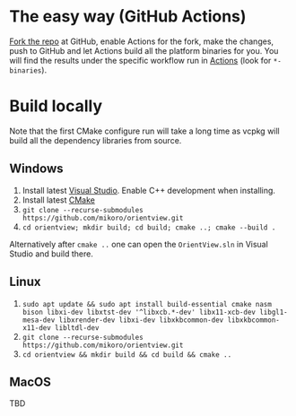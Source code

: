 # The easy way (GitHub Actions)

[Fork the repo](https://github.com/mikoro/orientview/fork) at GitHub, enable Actions for the fork, make the changes, push to GitHub and let Actions build all the platform binaries for you.
You will find the results under the specific workflow run in [Actions](https://github.com/mikoro/orientview/actions) (look for `*-binaries`).

# Build locally

Note that the first CMake configure run will take a long time as vcpkg will build all the dependency libraries from source.

## Windows

1. Install latest [Visual Studio](https://visualstudio.microsoft.com/downloads/). Enable C++ development when installing.
2. Install latest [CMake](https://cmake.org/download/)
3. `git clone --recurse-submodules https://github.com/mikoro/orientview.git`
4. `cd orientview; mkdir build; cd build; cmake ..; cmake --build .`

Alternatively after `cmake ..` one can open the `OrientView.sln` in Visual Studio and build there.

## Linux

1. `sudo apt update && sudo apt install build-essential cmake nasm bison libxi-dev libxtst-dev '^libxcb.*-dev' libx11-xcb-dev libgl1-mesa-dev libxrender-dev libxi-dev libxkbcommon-dev libxkbcommon-x11-dev libltdl-dev`
2. `git clone --recurse-submodules https://github.com/mikoro/orientview.git`
3. `cd orientview && mkdir build && cd build && cmake ..`

## MacOS

TBD

